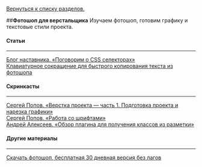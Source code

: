 [Вернуться к списку разделов.](../README.md)

##**Фотошоп для верстальщика**
Изучаем фотошоп, готовим графику и текстовые стили проекта.

#### Статьи
----------
[Блог наставника. «Поговорим о CSS селекторах»](../articles/css-селекторы/article.md)<br>
[Клавиатурное сокращение для быстрого копирования текста из фотошопа](https://gist.github.com/praveenvijayan/b4c367f4b903a3f9f250)<br>

#### Скринкасты
----------
[Сергей Попов. «Верстка проекта — часть 1. Подготовка проекта и нарезка графики»](https://youtu.be/zugLe8Xrpd8)<br>
[Сергей Попов. «Работа со шрифтами»](https://youtu.be/vXxOcCBLX4w)<br>
[Андрей Алексеев. «Обзор плагина для получения классов из разметки»](https://youtu.be/PI9_XGKoVP8)<br>

#### Другие материалы
----------
[Скачать фотошоп, бесплатная 30 дневная версия без лагов](https://creative.adobe.com/ru/products/download/photoshop)
